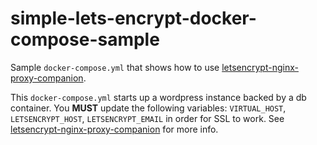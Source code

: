 # simple-lets-encrypt-docker-compose-sample

Sample `docker-compose.yml` that shows how to use [letsencrypt-nginx-proxy-companion](https://github.com/JrCs/docker-letsencrypt-nginx-proxy-companion).

This `docker-compose.yml` starts up a wordpress instance backed by a db container. You **MUST** update the following variables: `VIRTUAL_HOST`, `LETSENCRYPT_HOST`, `LETSENCRYPT_EMAIL` in order for SSL to work. See [letsencrypt-nginx-proxy-companion](https://github.com/JrCs/docker-letsencrypt-nginx-proxy-companion) for more info.

